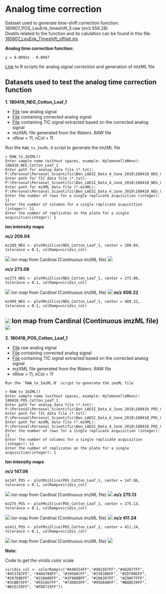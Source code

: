 # Analog time correction #

Dataset used to generate time-shift correction function: 180607_POS_LeuEnk_timeshift_3.raw (_m/z_ 556.28) <br>
Deatils related to the function and its calulation can be found in this file: [180607_LeuEnk_Timeshift_offset.xls](LAESI-MSI-Scripts-B_Bartels.et.al/180607_LeuEnk_Timeshift_offset.xls)

**Analog time correction function:** 
````
y = 0.0092x - 0.0047
````

[Link](/R_scripts_analog_signal_correction/) to R scripts for analog signal correction and generation of imzML file

## Datasets used to test the analog time correction function ##

 **1.  180418_NEG_Cotton_Leaf_1**
 
   - [File](LAESI-MSI-Scripts-B_Bartels.et.al/180418_NEG_Cotton_Leaf_1/Analog_List.txt) raw analog signal
   - [File](LAESI-MSI-Scripts-B_Bartels.et.al/180418_NEG_Cotton_Leaf_1/Corrected_Analog_List.txt) containing corrected analog signal
   - [File](LAESI-MSI-Scripts-B_Bartels.et.al/180418_NEG_Cotton_Leaf_1/TIC_List.txt) containing TIC signal extracted based on the corrected analog signal
   - mzXML file generated from the Waters .RAW file
   - nRow = 11, nCol = 11
 
 Run the `RAW_to_ImzML.R` script to generate the imzML file
 ````
 > RAW_to_ImZML()
Enter sample name (without spaces, example: HylemonellaMono): 180418_NEG_Cotton_Leaf_1
Enter path for analog data file (*.txt): P:\Personal\Personal_Scientific\Ben_LAESI_Data_4_June_2018\180418_NEG_Cotton_Leaf_1\Corrected_Analog_List.txt
Enter path for TIC data file (*.txt): P:\Personal\Personal_Scientific\Ben_LAESI_Data_4_June_2018\180418_NEG_Cotton_Leaf_1\TIC_List.txt
Enter path for mzXML data file (*.mzXML): P:\Personal\Personal_Scientific\Ben_LAESI_Data_4_June_2018\180418_NEG_Cotton_Leaf_1\180418_NEG_Cotton_Leaf_1.mzXML
Enter the number of rows for a single replicate acquisition (integer): 11
Enter the number of columns for a single replicate acquisition (integer): 11
Enter the number of replicates on the plate for a single acquisition(integer): 1
 ````
 
  **Ion intensity maps**

**_m/z_ 209.04**
````
mz209_NEG <- plotMsiSlice(NEG_Cotton_Leaf_1, center = 209.04, tolerance = 0.1, colRamp=viridis_col)
````
![](/Ion_maps/209_04_NEG.png)
Ion map from Cardinal (Continuous imzML file)
![](/Ion_maps/209_045_NEG_Continuos_Cardinal.png)

 **_m/z_ 273.08**
````
mz273_NEG <- plotMsiSlice(NEG_Cotton_Leaf_1, center = 273.08, tolerance = 0.1, colRamp=viridis_col)
````
![](/Ion_maps/273_08_NEG.png)
Ion map from Cardinal (Continuous imzML file)
![](/Ion_maps/273_085_NEG_Continuos_Cardinal.png)
**_m/z_ 409.22**
````
mz409_NEG <- plotMsiSlice(NEG_Cotton_Leaf_1, center = 409.22, tolerance = 0.1, colRamp=viridis_col)
````
 ![](/Ion_maps/409_22_NEG.png)
 Ion map from Cardinal (Continuous imzML file)
 ![](/Ion_maps/409_21_NEG_Continuos_Cardinal.png)
 ---
 
**2.  180418_POS_Cotton_Leaf_1**

  - [File](LAESI-MSI-Scripts-B_Bartels.et.al/180418_POS_Cotton_Leaf_1/Analog_List.txt) raw analog signal
  - [File](LAESI-MSI-Scripts-B_Bartels.et.al/180418_POS_Cotton_Leaf_1/Corrected_Analog_List.txt) containing corrected analog signal
  - [File](LAESI-MSI-Scripts-B_Bartels.et.al/180418_POS_Cotton_Leaf_1/TIC_List.txt) containing TIC signal extracted based on the corrected analog signal
   - mzXML file generated from the Waters .RAW file
   - nRow = 11, nCol = 11
   
    Run the `RAW_to_ImzML.R` script to generate the imzML file
   ````
   > RAW_to_ImZML()
Enter sample name (without spaces, example: HylemonellaMono): 180418_POS_Cotton_Leaf_1
Enter path for analog data file (*.txt): P:\Personal\Personal_Scientific\Ben_LAESI_Data_4_June_2018\180418_POS_Cotton_Leaf_1\Corrected_Analog_List.txt
Enter path for TIC data file (*.txt): P:\Personal\Personal_Scientific\Ben_LAESI_Data_4_June_2018\180418_POS_Cotton_Leaf_1\TIC_List.txt
Enter path for mzXML data file (*.mzXML): P:\Personal\Personal_Scientific\Ben_LAESI_Data_4_June_2018\180418_POS_Cotton_Leaf_1\180418_POS_Cotton_Leaf_1.mzXML
Enter the number of rows for a single replicate acquisition (integer): 11
Enter the number of columns for a single replicate acquisition (integer): 11
Enter the number of replicates on the plate for a single acquisition(integer): 1
   ````
   
 **Ion intensity maps**

 **_m/z_ 147.06**
````
mz147_POS <- plotMsiSlice(POS_Cotton_Leaf_1, center = 147.06, tolerance = 0.1, colRamp=viridis_col)
````
 ![](/Ion_maps/147_06_POS.png)
 Ion map from Cardinal (Continuous imzML file)
 ![](/Ion_maps/147_06_POS_Continuos_Cardinal.png)
**_m/z_ 275.13**
````
mz275_POS <- plotMsiSlice(POS_Cotton_Leaf_1, center = 275.13, tolerance = 0.1, colRamp=viridis_col)
````
 ![](/Ion_maps/275_13_POS.png)
 Ion map from Cardinal (Continuous imzML file)
 ![](/Ion_maps/275_13_POS_Continuos_Cardinal.png)
 **_m/z_ 411.24**
 ````
mz411_POS <- plotMsiSlice(POS_Cotton_Leaf_1, center = 411.24, tolerance = 0.1, colRamp=viridis_col)
````
 ![](/Ion_maps/411_24_POS.png)
 Ion map from Cardinal (Continuous imzML file)
 ![](/Ion_maps/411_24_POS_Continuos_Cardinal.png)

 **Note:**
 
 Code to get the viridis color scale
 
 ````
 viridis_col <- colorRamp(c("#440154FF","#481567FF","#482677FF", "#453781FF", "#404788FF", "#39568CFF", "#33638DFF", "#2D708EFF", "#287D8EFF", "#238A8DFF", "#1F968BFF", "#20A387FF", "#29AF7FFF",  "#3CBB75FF", "#55C667FF", "#73D055FF", "#95D840FF", "#B8DE29FF", "#DCE319FF", "#FDE725FF"))
 ````
   
